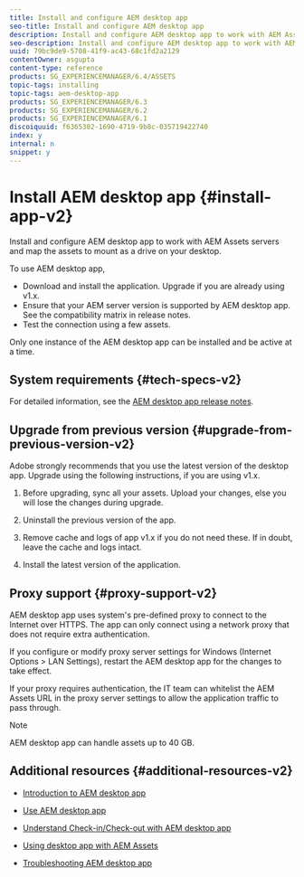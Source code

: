 ```yaml
---
title: Install and configure AEM desktop app
seo-title: Install and configure AEM desktop app
description: Install and configure AEM desktop app to work with AEM Assets servers and map the assets to mount as a drive on your desktop.
seo-description: Install and configure AEM desktop app to work with AEM Assets servers and map the assets to mount as a drive on your desktop.
uuid: 79bc9de9-5708-41f9-ac43-68c1fd2a2129
contentOwner: asgupta
content-type: reference
products: SG_EXPERIENCEMANAGER/6.4/ASSETS
topic-tags: installing
topic-tags: aem-desktop-app
products: SG_EXPERIENCEMANAGER/6.3
products: SG_EXPERIENCEMANAGER/6.2
products: SG_EXPERIENCEMANAGER/6.1
discoiquuid: f6365302-1690-4719-9b8c-035719422740
index: y
internal: n
snippet: y
---
```


# Install AEM desktop app {#install-app-v2}

Install and configure AEM desktop app to work with AEM Assets servers and map the assets to mount as a drive on your desktop.

To use AEM desktop app,

* Download and install the application. Upgrade if you are already using v1.x.
* Ensure that your AEM server version is supported by AEM desktop app. See the compatibility matrix in release notes.
* Test the connection using a few assets.

Only one instance of the AEM desktop app can be installed and be active at a time.

## System requirements {#tech-specs-v2}

For detailed information, see the [AEM desktop app release notes](release-notes.md).

## Upgrade from previous version {#upgrade-from-previous-version-v2}

Adobe strongly recommends that you use the latest version of the desktop app. Upgrade using the following instructions, if you are using v1.x.

1. Before upgrading, sync all your assets. Upload your changes, else you will lose the changes during upgrade.

1. Uninstall the previous version of the app.

1. Remove cache and logs of app v1.x if you do not need these. If in doubt, leave the cache and logs intact.

1. Install the latest version of the application.

## Proxy support {#proxy-support-v2}

AEM desktop app uses system's pre-defined proxy to connect to the Internet over HTTPS. The app can only connect using a network proxy that does not require extra authentication.

If you configure or modify proxy server settings for Windows (Internet Options &gt; LAN Settings), restart the AEM desktop app for the changes to take effect.

If your proxy requires authentication, the IT team can whitelist the AEM Assets URL in the proxy server settings to allow the application traffic to pass through.

>[!NOTE]
>
>AEM desktop app can handle assets up to 40 GB.

## Additional resources {#additional-resources-v2}

* [Introduction to AEM desktop app](https://helpx.adobe.com/experience-manager/kt/eseminars/ccoo-aem-desktop-app.html)
* [Use AEM desktop app](use-app-v1.md)  

* [Understand Check-in/Check-out with AEM desktop app](https://helpx.adobe.com/experience-manager/kt/assets/using/checkin-checkout-technical-video-understand.html)
* [Using desktop app with AEM Assets](https://helpx.adobe.com/experience-manager/kt/assets/using/checkin-checkout-technical-video-understand.html)
* [Troubleshooting AEM desktop app](troubleshoot-app-v1.md)